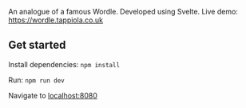 An analogue of a famous Wordle. Developed using Svelte.
Live demo: https://wordle.tappiola.co.uk

## Get started

Install dependencies: `npm install`

Run: `npm run dev`

Navigate to [localhost:8080](http://localhost:8080)
